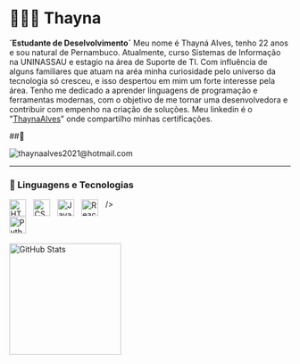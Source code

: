 # 👩🏽‍💻 Thayna
**´Estudante de Deselvolvimento´**
Meu nome é Thayná Alves, tenho 22 anos e sou natural de Pernambuco. Atualmente, curso Sistemas de Informação na UNINASSAU e estagio na área de Suporte de TI. Com
influência de alguns familiares que atuam na aréa minha curiosidade pelo universo da tecnologia só cresceu, e isso despertou em mim um forte interesse pela área. Tenho me dedicado a aprender linguagens de programação e ferramentas modernas, com o objetivo de me tornar uma desenvolvedora e contribuir com empenho na criação de soluções. Meu linkedin é o "[ThaynaAlves](https://www.linkedin.com/in/thayna-alves-8576ba226)" onde compartilho minhas certificações.

##👾

<img 
            alt="thaynaalves2021@hotmail.com" 
            title="Email" 
            src="https://custom-icon-badges.demolab.com/badge/Mail-E61B23.svg?logo=mail"
            />

    
 
    
---

### 🤖 Linguagens e Tecnologias

  

<img 
    align="left" 
    alt="HTML"
    title="HTML" 
    width="30px" 
    style="padding-right: 10px;" 
    src="https://cdn.jsdelivr.net/gh/devicons/devicon@latest/icons/html5/html5-original.svg" 
/>
<img 
    align="left" 
    alt="CSS" 
    title="CSS"
    width="30px" 
    style="padding-right: 10px;" 
    src="https://cdn.jsdelivr.net/gh/devicons/devicon@latest/icons/css3/css3-original.svg" 
/>
<img 
    align="left" 
    alt="JavaScript" 
    title="JavaScript"
    width="30px" 
    style="padding-right: 10px;" 
    src="https://cdn.jsdelivr.net/gh/devicons/devicon@latest/icons/javascript/javascript-original.svg" 
/>

/>
<img 
    align="left" 
    alt="React"
    title="React" 
    width="30px" 
    style="padding-right: 10px;" 
    src="https://cdn.jsdelivr.net/gh/devicons/devicon@latest/icons/react/react-original.svg" 
/>






<img 
    align="left" 
    alt="Python" 
    title="Python"
    width="30px" 
    style="padding-right: 10px;" 
    src="https://cdn.jsdelivr.net/gh/devicons/devicon@latest/icons/python/python-original.svg" 
/>

<br/>
<br/>




<img 
      align="left" 
      alt="GitHub Stats" 
      height="200" 
      src="https://github-readme-stats.vercel.app/api/top-langs/?username=larissakich&theme=tokyonight&layout=compact&custom_title=Tecnologias&langs_count=9" 
      />

</p>
